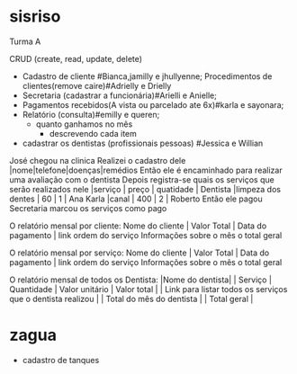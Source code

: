 # sisriso
Turma A

CRUD (create, read, update, delete)

- Cadastro de cliente #Bianca,jamilly e jhullyenne;
 Procedimentos de clientes(remove caire)#Adrielly e Drielly
- Secretaria (cadastrar a funcionária)#Arielli e Anielle;
- Pagamentos recebidos(A vista ou parcelado ate 6x)#karla e sayonara;
- Relatório (consulta)#emilly e queren;
  - quanto ganhamos no mês
    - descrevendo cada item
- cadastrar os dentistas (profissionais pessoas) #Jessica e Willian


José chegou na clinica
Realizei o cadastro dele
|nome|telefone|doenças|remédios
Então ele é encaminhado para realizar uma avaliação com o dentista
Depois registra-se quais os serviços que serão realizados nele
|serviço            | preço | quatidade | Dentista
|limpeza dos dentes | 60    | 1         | Ana Karla
|canal              | 400   | 2         | Roberto
Então ele pagou
Secretaria marcou os serviços como pago

O relatório mensal por cliente:
Nome do cliente | Valor Total | Data do pagamento | link ordem do serviço
Informações sobre o mês o total geral


O relatório mensal por serviço:
Nome do cliente | Valor Total | Data do pagamento | link ordem do serviço
Informações sobre o mês o total geral

O relatório mensal de todos os Dentista:
|Nome do dentista|
| Serviço | Quantidade | Valor unitário |  Valor total |
| Link para listar todos os serviços que o dentista realizou |
| Total do mês do dentista |
| Total geral |



# zagua

- cadastro de tanques


